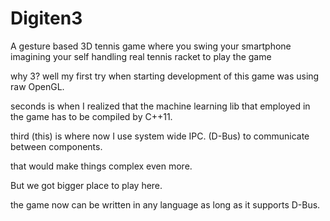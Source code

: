 # Digiten3
A gesture based 3D tennis game where you swing your smartphone imagining your self handling real tennis racket to play the game

why 3?
well my first try when starting development of this game was using raw OpenGL.

seconds is when I realized that the machine learning lib that employed in the game has to be compiled by C++11.

third (this) is where now I use system wide IPC. (D-Bus) to communicate between components. 

that would make things complex even more. 

But we got bigger place to play here.

the game now can be written in any language as long as it supports D-Bus. 
